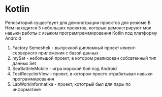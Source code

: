 # Kotlin
Репозиторий существует для демонстрации проектов для резюме
В Нем находится 5 небольших проектов, которые демонстрируют мои навыки работы с языком програмграммирования Kotlin под платформу Android
1. Factory Semeshek - выпускной дипломный проект клиент-серверного приложения с базой данных
2. mySet - небольшой проект, в котором реализован собсвтенный тип данных Set
3. SeaBatteleMobile - игра морской бой под Android
4. TestRecyclerView - проект, в котором просто отрабатывал навыки программирования 
5. LabWorkInformatika - проект, кототрый был для пары по информатике
